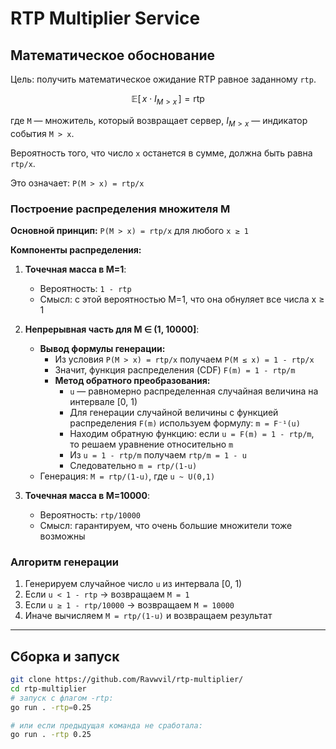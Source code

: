 # RTP Multiplier Service
## Математическое обоснование

Цель: получить математическое ожидание RTP равное заданному `rtp`.

$$
\mathbb{E}[\, x \cdot I_{{M > x}} \,] = \mathrm{rtp}
$$

где `M` — множитель, который возвращает сервер, $`I_{M > x}`$ — индикатор события `M > x`.

Вероятность того, что число `x` останется в сумме, должна быть равна `rtp/x`.

Это означает: `P(M > x) = rtp/x`

### Построение распределения множителя M

**Основной принцип:** `P(M > x) = rtp/x` для любого `x ≥ 1`

**Компоненты распределения:**

1. **Точечная масса в M=1**: 
   - Вероятность: `1 - rtp`
   - Смысл: с этой вероятностью M=1, что она обнуляет все числа x ≥ 1

2. **Непрерывная часть для M ∈ (1, 10000]**:
   - **Вывод формулы генерации:**
     - Из условия `P(M > x) = rtp/x` получаем `P(M ≤ x) = 1 - rtp/x`
     - Значит, функция распределения (CDF) `F(m) = 1 - rtp/m`
     - **Метод обратного преобразования:**
       - `u` — равномерно распределенная случайная величина на интервале [0, 1)
       - Для генерации случайной величины с функцией распределения `F(m)` используем формулу: `m = F⁻¹(u)`
       - Находим обратную функцию: если `u = F(m) = 1 - rtp/m`, то решаем уравнение относительно `m`
       - Из `u = 1 - rtp/m` получаем `rtp/m = 1 - u`
       - Следовательно `m = rtp/(1-u)`
   - Генерация: `M = rtp/(1-u)`, где `u ~ U(0,1)`

3. **Точечная масса в M=10000**:
   - Вероятность: `rtp/10000`
   - Смысл: гарантируем, что очень большие множители тоже возможны

### Алгоритм генерации
1. Генерируем случайное число `u` из интервала [0, 1)
2. Если `u < 1 - rtp` → возвращаем `M = 1`
3. Если `u ≥ 1 - rtp/10000` → возвращаем `M = 10000`  
4. Иначе вычисляем `M = rtp/(1-u)` и возвращаем результат

---

## Сборка и запуск


```bash
git clone https://github.com/Ravwvil/rtp-multiplier/
cd rtp-multiplier
# запуск с флагом -rtp:
go run . -rtp=0.25

# или если предыдущая команда не сработала:
go run . -rtp 0.25
